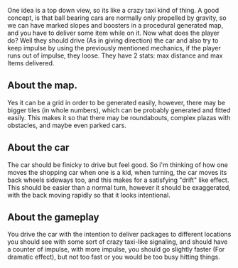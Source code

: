 One idea is a top down view, so its like a crazy taxi kind of thing.
A good concept, is that ball bearing cars are normally only propelled by gravity, so we can have marked slopes and boosters in a procedural generated map, and you have to deliver some item while on it. Now what does the player do? Well they should drive (As in giving direction) the car and also try to keep impulse by using the previously mentioned mechanics, if the player runs out of impulse, they loose. They have 2 stats: max distance and max Items delivered.  

## About the map.

Yes it can be a grid in order to be generated easily, however, there may be bigger tiles (in whole numbers), which can be probably generated and fitted easily. This makes it so that there may be roundabouts, complex plazas with obstacles, and maybe even parked cars.

## About the car

The car should be finicky to drive but feel good. So i'm thinking of how one moves the shopping car when one is a kid, when turning, the car moves its back wheels sideways too, and this makes for a satisfying "drift" like effect. This should be easier than a normal turn, however it should be exaggerated, with the back moving rapidly so that it looks intentional.

## About the gameplay
You drive the car with the intention to deliver packages to different locations you should see with some sort of crazy taxi-like signaling, and should have a counter of impulse, with more impulse, you should go slightly faster (For dramatic effect), but not too fast or you would be too busy hitting things.